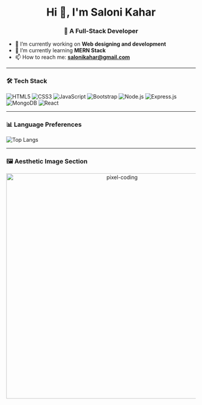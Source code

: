 <h1 align="center">Hi 👋, I'm Saloni Kahar</h1>
<h3 align="center">🚀 A Full-Stack Developer</h3>

- 🔭 I’m currently working on **Web designing and development**
- 🌱 I’m currently learning **MERN Stack**
- 📫 How to reach me: **salonikahar@gmail.com**

---

### 🛠️ Tech Stack
![HTML5](https://img.shields.io/badge/HTML5-orange?style=for-the-badge&logo=html5&logoColor=white)
![CSS3](https://img.shields.io/badge/CSS3-blue?style=for-the-badge&logo=css3)
![JavaScript](https://img.shields.io/badge/JavaScript-yellow?style=for-the-badge&logo=javascript)
![Bootstrap](https://img.shields.io/badge/Bootstrap-purple?style=for-the-badge&logo=bootstrap)
![Node.js](https://img.shields.io/badge/Node.js-green?style=for-the-badge&logo=node.js)
![Express.js](https://img.shields.io/badge/Express.js-grey?style=for-the-badge)
![MongoDB](https://img.shields.io/badge/MongoDB-green?style=for-the-badge&logo=mongodb)
![React](https://img.shields.io/badge/React-blue?style=for-the-badge&logo=react)

---

### 📊 Language Preferences
![Top Langs](https://github-readme-stats.vercel.app/api/top-langs/?username=salonikahar&layout=compact&theme=radical)

---

### 🖼️ Aesthetic Image Section
<p align="center">
  <img src="https://raw.githubusercontent.com/afiyataibani/afiyataibani/main/assets/coding-pixel.gif" alt="pixel-coding" width="600"/>
</p>
